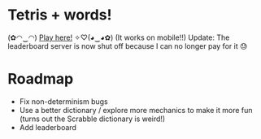 # Tetris + words!

(✿◠‿◠) [Play here!](https://khivy.github.io/wordtris/) ✧♡(◕‿◕✿) (It works on mobile!!)
Update: The leaderboard server is now shut off because I can no longer pay for it 😓

# Roadmap

- Fix non-determinism bugs
- Use a better dictionary / explore more mechanics to make it more fun (turns
  out the Scrabble dictionary is weird!)
- Add leaderboard
